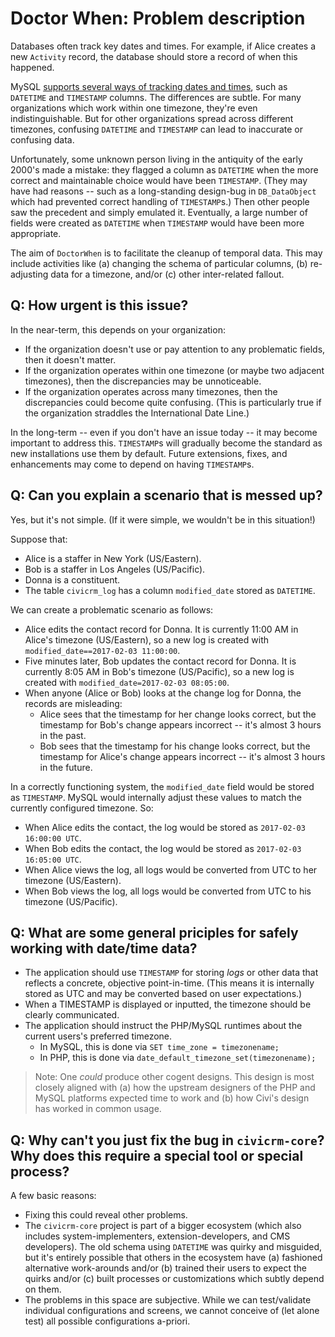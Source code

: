# Doctor When: Problem description

Databases often track key dates and times.  For example, if Alice creates a new `Activity` record, the database should store a record of when this
happened.

MySQL [supports several ways of tracking dates and times](https://dev.mysql.com/doc/refman/5.7/en/date-and-time-types.html), such as `DATETIME` and
`TIMESTAMP` columns.  The differences are subtle.  For many organizations which work within one timezone, they're even indistinguishable.  But for
other organizations spread across different timezones, confusing `DATETIME` and `TIMESTAMP` can lead to inaccurate or confusing data.

Unfortunately, some unknown person living in the antiquity of the early 2000's made a mistake: they flagged a column as `DATETIME` when the more
correct and maintainable choice would have been `TIMESTAMP`.  (They may have had reasons -- such as a long-standing design-bug in `DB_DataObject`
which had prevented correct handling of `TIMESTAMP`s.) Then other people saw the precedent and simply emulated it.  Eventually, a large number
of fields were created as `DATETIME` when `TIMESTAMP` would have been more appropriate.

The aim of `DoctorWhen` is to facilitate the cleanup of temporal data.  This may include activities like (a) changing the schema of particular
columns, (b) re-adjusting data for a timezone, and/or (c) other inter-related fallout.

## Q: How urgent is this issue?

In the near-term, this depends on your organization:

 * If the organization doesn't use or pay attention to any problematic fields, then it doesn't matter.
 * If the organization operates within one timezone (or maybe two adjacent timezones), then the discrepancies
   may be unnoticeable.
 * If the organization operates across many timezones, then the discrepancies could become quite confusing.
   (This is particularly true if the organization straddles the International Date Line.)

In the long-term -- even if you don't have an issue today -- it may become important to address this. `TIMESTAMP`s will gradually become the standard as new installations use them by default. Future extensions, fixes, and enhancements may come to depend on having `TIMESTAMP`s.

## Q: Can you explain a scenario that is messed up?

Yes, but it's not simple. (If it were simple, we wouldn't be in this situation!)

Suppose that:

 * Alice is a staffer in New York (US/Eastern).
 * Bob is a staffer in Los Angeles (US/Pacific).
 * Donna is a constituent.
 * The table `civicrm_log` has a column `modified_date` stored as `DATETIME`.

We can create a problematic scenario as follows:

 * Alice edits the contact record for Donna. It is currently 11:00 AM in Alice's timezone (US/Eastern), so a new log is created with `modified_date==2017-02-03 11:00:00`.
 * Five minutes later, Bob updates the contact record for Donna. It is currently 8:05 AM in Bob's timezone (US/Pacific), so a new log is created with `modified_date=2017-02-03 08:05:00`.
 * When anyone (Alice or Bob) looks at the change log for Donna, the records are misleading:
    * Alice sees that the timestamp for her change looks correct, but the timestamp
      for Bob's change appears incorrect -- it's almost 3 hours in the past.
    * Bob sees that the timestamp for his change looks correct, but the timestamp
      for Alice's change appears incorrect -- it's almost 3 hours in the future.

In a correctly functioning system, the `modified_date` field would be stored as `TIMESTAMP`.  MySQL would internally adjust these values to match the
currently configured timezone.  So:

 * When Alice edits the contact, the log would be stored as `2017-02-03 16:00:00 UTC`.
 * When Bob edits the contact, the log would be stored as `2017-02-03 16:05:00 UTC`.
 * When Alice views the log, all logs would be converted from UTC to her timezone (US/Eastern).
 * When Bob views the log, all logs would be converted from UTC to his timezone (US/Pacific).

## Q: What are some general priciples for safely working with date/time data?

 * The application should use `TIMESTAMP` for storing *logs* or other data that reflects a concrete, objective point-in-time. (This means it is
   internally stored as UTC and may be converted based on user expectations.)
 * When a TIMESTAMP is displayed or inputted, the timezone should be clearly communicated.
 * The application should instruct the PHP/MySQL runtimes about the current users's preferred timezone. 
   * In MySQL, this is done via `SET time_zone = timezonename;`
   * In PHP, this is done via `date_default_timezone_set(timezonename);`

> Note: One *could* produce other cogent designs.  This design is most closely aligned with (a) how the upstream designers of the PHP and MySQL
> platforms expected time to work and (b) how Civi's design has worked in common usage.

## Q: Why can't you just fix the bug in `civicrm-core`? Why does this require a special tool or special process?

A few basic reasons:

 * Fixing this could reveal other problems.
 * The `civicrm-core` project is part of a bigger ecosystem (which also includes system-implementers, extension-developers, and CMS developers).  The old schema using `DATETIME` was quirky and misguided, but it's entirely possible that others in the ecosystem have (a) fashioned alternative work-arounds and/or (b) trained their users to expect the quirks and/or (c) built processes or customizations which subtly depend on them.
 * The problems in this space are subjective.  While we can test/validate individual configurations and screens, we cannot conceive of (let alone test) all possible configurations a-priori.
